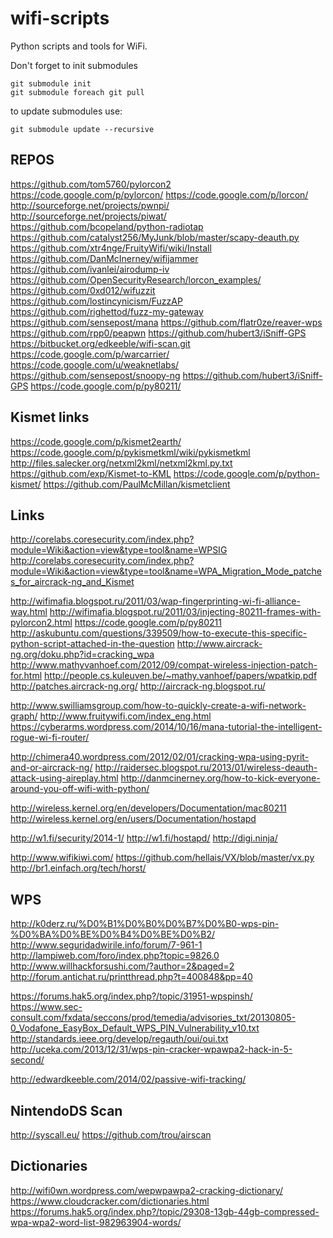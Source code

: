 wifi-scripts
============

Python scripts and tools for WiFi.

Don't forget to init submodules
```
git submodule init
git submodule foreach git pull
```

to update submodules use:
```
git submodule update --recursive
```

## REPOS
https://github.com/tom5760/pylorcon2
https://code.google.com/p/pylorcon/
https://code.google.com/p/lorcon/
http://sourceforge.net/projects/pwnpi/
http://sourceforge.net/projects/piwat/
https://github.com/bcopeland/python-radiotap
https://github.com/catalyst256/MyJunk/blob/master/scapy-deauth.py
https://github.com/xtr4nge/FruityWifi/wiki/Install
https://github.com/DanMcInerney/wifijammer
https://github.com/ivanlei/airodump-iv
https://github.com/OpenSecurityResearch/lorcon_examples/
https://github.com/0xd012/wifuzzit
https://github.com/lostincynicism/FuzzAP
https://github.com/righettod/fuzz-my-gateway
https://github.com/sensepost/mana
https://github.com/flatr0ze/reaver-wps
https://github.com/rpp0/peapwn
https://github.com/hubert3/iSniff-GPS
https://bitbucket.org/edkeeble/wifi-scan.git
https://code.google.com/p/warcarrier/
https://code.google.com/u/weaknetlabs/
https://github.com/sensepost/snoopy-ng
https://github.com/hubert3/iSniff-GPS
https://code.google.com/p/py80211/

## Kismet links

https://code.google.com/p/kismet2earth/
https://code.google.com/p/pykismetkml/wiki/pykismetkml
http://files.salecker.org/netxml2kml/netxml2kml.py.txt
https://github.com/exp/Kismet-to-KML
https://code.google.com/p/python-kismet/
https://github.com/PaulMcMillan/kismetclient


## Links

http://corelabs.coresecurity.com/index.php?module=Wiki&action=view&type=tool&name=WPSIG
http://corelabs.coresecurity.com/index.php?module=Wiki&action=view&type=tool&name=WPA_Migration_Mode_patches_for_aircrack-ng_and_Kismet

http://wifimafia.blogspot.ru/2011/03/wap-fingerprinting-wi-fi-alliance-way.html
http://wifimafia.blogspot.ru/2011/03/injecting-80211-frames-with-pylorcon2.html
https://code.google.com/p/py80211
http://askubuntu.com/questions/339509/how-to-execute-this-specific-python-script-attached-in-the-question
http://www.aircrack-ng.org/doku.php?id=cracking_wpa
http://www.mathyvanhoef.com/2012/09/compat-wireless-injection-patch-for.html
http://people.cs.kuleuven.be/~mathy.vanhoef/papers/wpatkip.pdf
http://patches.aircrack-ng.org/
http://aircrack-ng.blogspot.ru/



http://www.swilliamsgroup.com/how-to-quickly-create-a-wifi-network-graph/
http://www.fruitywifi.com/index_eng.html
https://cyberarms.wordpress.com/2014/10/16/mana-tutorial-the-intelligent-rogue-wi-fi-router/

http://chimera40.wordpress.com/2012/02/01/cracking-wpa-using-pyrit-and-or-aircrack-ng/
http://raidersec.blogspot.ru/2013/01/wireless-deauth-attack-using-aireplay.html
http://danmcinerney.org/how-to-kick-everyone-around-you-off-wifi-with-python/

http://wireless.kernel.org/en/developers/Documentation/mac80211
http://wireless.kernel.org/en/users/Documentation/hostapd

http://w1.fi/security/2014-1/
http://w1.fi/hostapd/
http://digi.ninja/

http://www.wifikiwi.com/
https://github.com/hellais/VX/blob/master/vx.py
http://br1.einfach.org/tech/horst/

## WPS
http://k0derz.ru/%D0%B1%D0%B0%D0%B7%D0%B0-wps-pin-%D0%BA%D0%BE%D0%B4%D0%BE%D0%B2/
http://www.seguridadwirile.info/forum/7-961-1
http://lampiweb.com/foro/index.php?topic=9826.0
http://www.willhackforsushi.com/?author=2&paged=2
http://forum.antichat.ru/printthread.php?t=400848&pp=40

https://forums.hak5.org/index.php?/topic/31951-wpspinsh/
https://www.sec-consult.com/fxdata/seccons/prod/temedia/advisories_txt/20130805-0_Vodafone_EasyBox_Default_WPS_PIN_Vulnerability_v10.txt
http://standards.ieee.org/develop/regauth/oui/oui.txt
http://uceka.com/2013/12/31/wps-pin-cracker-wpawpa2-hack-in-5-second/

http://edwardkeeble.com/2014/02/passive-wifi-tracking/


## NintendoDS Scan
http://syscall.eu/
https://github.com/trou/airscan

## Dictionaries

http://wifi0wn.wordpress.com/wepwpawpa2-cracking-dictionary/
https://www.cloudcracker.com/dictionaries.html
https://forums.hak5.org/index.php?/topic/29308-13gb-44gb-compressed-wpa-wpa2-word-list-982963904-words/
